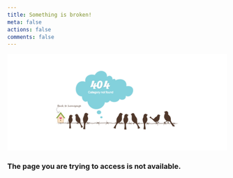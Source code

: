 ```yaml
---
title: Something is broken!
meta: false
actions: false
comments: false
---
```

[![404](404.png)](/)

### The page you are trying to access is not available.
